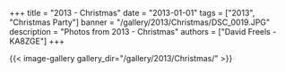 +++
title = "2013 - Christmas"
date = "2013-01-01"
tags = ["2013", "Christmas Party"]
banner = "/gallery/2013/Christmas/DSC_0019.JPG"
description = "Photos from 2013 - Christmas"
authors = ["David Freels - KA8ZGE"]
+++

{{< image-gallery gallery_dir="/gallery/2013/Christmas/" >}}
